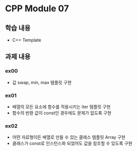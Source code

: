 # CPP Module 07

## 학습 내용
- C++ Template

## 과제 내용

### ex00
- 값 swap, min, max 템플릿 구현

### ex01
- 배열의 모든 요소에 함수를 적용시키는 iter 템플릿 구현
- 함수의 반환 값이 const인 경우에도 문제가 없도록 구현

### ex02
- 어떤 자료형이든 배열로 만들 수 있는 클래스 템플릿 Array 구현
- 클래스가 const로 인스턴스화 되었어도 값을 참조할 수 있도록 구현
